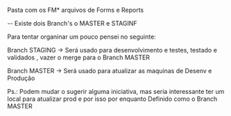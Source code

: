 Pasta com os FM* arquivos de Forms e Reports

-- Existe dois Branch's o MASTER e STAGINF

Para tentar organinar um pouco pensei no seguinte:

Branch STAGING -> Será usado para desenvolvimento e testes, testado e validados , vazer o merge para o Branch MASTER

Branch MASTER -> Será usado para atualizar as maquinas de Desenv e Produção

Ps.: Podem mudar o sugerir alguma iniciativa, mas seria interessante ter um local para atualizar prod e por isso por enquanto Definido como o Branch MASTER
